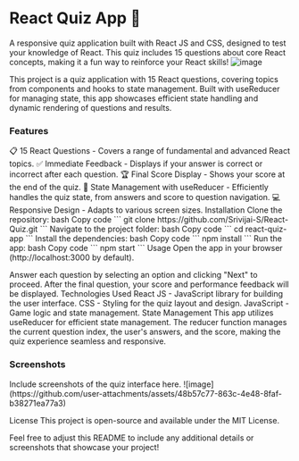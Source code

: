# React Quiz App 🧠
A responsive quiz application built with React JS and CSS, designed to test your knowledge of React. This quiz includes 15 questions about core React concepts, making it a fun way to reinforce your React skills!
![image](https://github.com/user-attachments/assets/cce5349b-8ea8-4e27-bd03-1a20f4e6446f)

This project is a quiz application with 15 React questions, covering topics from components and hooks to state management. Built with useReducer for managing state, this app showcases efficient state handling and dynamic rendering of questions and results.

<h3>Features</h3>
📋 15 React Questions - Covers a range of fundamental and advanced React topics.
✅ Immediate Feedback - Displays if your answer is correct or incorrect after each question.
🏆 Final Score Display - Shows your score at the end of the quiz.
🔄 State Management with useReducer - Efficiently handles the quiz state, from answers and score to question navigation.
💻 Responsive Design - Adapts to various screen sizes.
Installation
Clone the repository:
bash
Copy code 
```
git clone https://github.com/Srivijai-S/React-Quiz.git
```
Navigate to the project folder:
bash
Copy code
```
cd react-quiz-app
```
Install the dependencies:
bash
Copy code
```
npm install
```
Run the app:
bash
Copy code
```
npm start
```
Usage 
Open the app in your browser (http://localhost:3000 by default).

Answer each question by selecting an option and clicking "Next" to proceed.
After the final question, your score and performance feedback will be displayed.
Technologies Used
React JS - JavaScript library for building the user interface.
CSS - Styling for the quiz layout and design.
JavaScript - Game logic and state management.
State Management
This app utilizes useReducer for efficient state management. The reducer function manages the current question index, the user's answers, and the score, making the quiz experience seamless and responsive.

<h3>Screenshots</h3>
Include screenshots of the quiz interface here.
![image](https://github.com/user-attachments/assets/48b57c77-863c-4e48-8faf-b38271ea77a3)

License
This project is open-source and available under the MIT License.

Feel free to adjust this README to include any additional details or screenshots that showcase your project!
